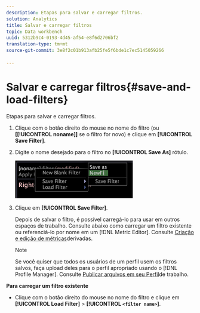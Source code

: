 ```yaml
---
description: Etapas para salvar e carregar filtros.
solution: Analytics
title: Salvar e carregar filtros
topic: Data workbench
uuid: 5312b9c4-0193-4d45-af54-e8f6d2706bf2
translation-type: tm+mt
source-git-commit: 3e8f2c01b913afb25fe5f6bde1c7ec5145059266

---
```



# Salvar e carregar filtros{#save-and-load-filters}

Etapas para salvar e carregar filtros.

1. Clique com o botão direito do mouse no nome do filtro (ou **\[[!UICONTROL noname]\]** se o filtro for novo) e clique em **[!UICONTROL Save Filter]**.
1. Digite o nome desejado para o filtro no **[!UICONTROL Save As]** rótulo.

   ![Informações da etapa](assets/vis_FilterEditor_SaveFilter.png)

1. Clique em **[!UICONTROL Save Filter]**.

   Depois de salvar o filtro, é possível carregá-lo para usar em outros espaços de trabalho. Consulte abaixo como carregar um filtro existente ou referenciá-lo por nome em um [!DNL Metric Editor]. Consulte [Criação e edição de métricas](../../../../home/c-get-started/c-admin-intrf/c-prof-mgr/c-drvd-mtrcs.md#concept-e41723b342a849309874b26232224a40)derivadas.

   >[!NOTE]
   >
   >Se você quiser que todos os usuários de um perfil usem os filtros salvos, faça upload deles para o perfil apropriado usando o [!DNL Profile Manager]. Consulte [Publicar arquivos em seu Perfil](../../../../home/c-get-started/c-admin-intrf/c-prof-mgr/t-pub-files-wkg-prof.md#task-a0106e010c834d16bd60eef4721b6af9)de trabalho.

**Para carregar um filtro existente**

* Clique com o botão direito do mouse no nome do filtro e clique em **[!UICONTROL Load Filter]** > **[!UICONTROL `<filter name>`]**.
